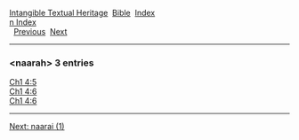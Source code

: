 [Intangible Textual Heritage](../../index)  [Bible](../index) 
[Index](index)   
[n Index](_n_)  
  [Previous](c07665)  [Next](c07667) 

------------------------------------------------------------------------

### &lt;naarah&gt; 3 entries

[Ch1 4:5](../kjv/ch1004.htm#005)  
[Ch1 4:6](../kjv/ch1004.htm#006)  
[Ch1 4:6](../kjv/ch1004.htm#006)  

------------------------------------------------------------------------

[Next: naarai (1)](c07667)
